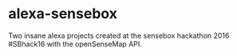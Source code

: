 # alexa-sensebox
Two insane alexa projects created at the sensebox hackathon 2016 #SBhack16 with the openSenseMap API.
